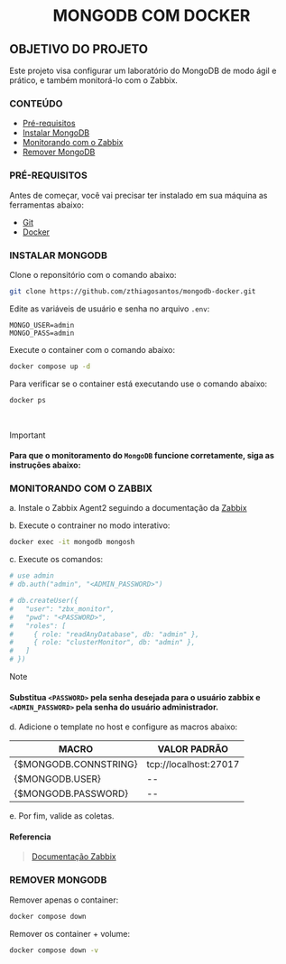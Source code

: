 <h1 align="center">MONGODB COM DOCKER</h1>

## OBJETIVO DO PROJETO
Este projeto visa configurar um laboratório do MongoDB de modo ágil e prático, e também monitorá-lo com o Zabbix.

### CONTEÚDO
<!--ts-->
   * [Pré-requisitos](#pr%C3%A9-requisitos)
   * [Instalar MongoDB](#instalar-mongodb)
   * [Monitorando com o Zabbix](#monitorando-com-o-zabbix)
   * [Remover MongoDB](#remover-mongodb)
<!--te-->

### PRÉ-REQUISITOS

Antes de começar, você vai precisar ter instalado em sua máquina as ferramentas abaixo:

- [Git](https://git-scm.com/download/linux)
- [Docker](https://docs.docker.com/engine/install/)

### INSTALAR MONGODB

Clone o reponsitório com o comando abaixo:
```bash
git clone https://github.com/zthiagosantos/mongodb-docker.git
```

Edite as variáveis de usuário e senha no arquivo `.env`:
```env
MONGO_USER=admin
MONGO_PASS=admin
```

Execute o container com o comando abaixo:
```bash
docker compose up -d
```

Para verificar se o container está executando use o comando abaixo:
```bash
docker ps
```

<br>

> [!IMPORTANT]
> #### Para que o monitoramento do `MongoDB` funcione corretamente, siga as instruções abaixo:

### MONITORANDO COM O ZABBIX

a. Instale o Zabbix Agent2 seguindo a documentação da [Zabbix](https://www.zabbix.com/br/download)

b. Execute o contrainer no modo interativo:

```bash
docker exec -it mongodb mongosh
```

c. Execute os comandos:
```bash
# use admin
# db.auth("admin", "<ADMIN_PASSWORD>")

# db.createUser({
#   "user": "zbx_monitor",
#   "pwd": "<PASSWORD>",
#   "roles": [
#     { role: "readAnyDatabase", db: "admin" },
#     { role: "clusterMonitor", db: "admin" },
#   ]
# })
```

> [!NOTE]
> #### Substitua `<PASSWORD>` pela senha desejada para o usuário zabbix e `<ADMIN_PASSWORD>` pela senha do usuário administrador.

d. Adicione o template no host e configure as macros abaixo:

| MACRO                 | VALOR PADRÃO          |
| --------------------- | --------------------- |
| {$MONGODB.CONNSTRING} | tcp://localhost:27017 |
| {$MONGODB.USER}       |          --           |
| {$MONGODB.PASSWORD}   |          --           |

e. Por fim, valide as coletas.

#### Referencia
> [Documentação Zabbix](https://www.zabbix.com/integrations/mongodb)

### REMOVER MONGODB
Remover apenas o container:
```bash
docker compose down
```

Remover os container + volume:
```bash
docker compose down -v
```

